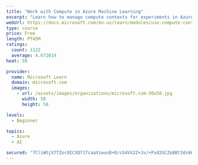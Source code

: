 ```yaml
---
title: "Work with Compute in Azure Machine Learning"
excerpt: "Learn how to manage compute contexts for experiments in Azure Machine Learning."
webUrl: https://docs.microsoft.com/en-us/learn/modules/use-compute-contexts-in-aml/
type: course
price: Free
length: PT45M
ratings:
  count: 1122
  average: 4.672014
heat: 50

provider:
  name: Microsoft Learn
  domain: microsoft.com
  images:
    - url: /assets/images/organizations/microsoft.com-50x50.jpg
      width: 50
      height: 50

levels:
  - Beginner

topics:
  - Azure
  - AI

secured: "7CliWGjX7TZoc9ICXQ7J7caaViwusB+8/cG4VX2Z+Jv/+Pxd2GCZo8Bt3ds6KK7EpW7ScE1KMTg1BDRQQcI7qTu3N8+K42oSKIjDx5MFbIhpOhJEGQLQxg7avDKGNCUJv2L9oFOajTYFcS+oJjTBN8sAG8oBuTT1Sz4jNc5QLcrGimfV3c0cMRzMDPwISLXspTdy6dB2pMcvGHtlfE+hTSriZdnisg+dr7Ir8dYaSz4dU73n2glD21cZHAAULjg+ifdmMUcp1o3FqKiPpE/7suN01/HLIL9cPkFgSYkpwakRR1CdfDl1NjgY4qrEp9/DArHd3EVGYYyQ/Swc0XQKVC9F/uVCBiEEHrKhmaZVNnrYlfP6bjI+pxBoqPUXrMndHOrZUJgLlA+cNB35syCG9rPX0xeHKKnb5pYizyXcU9E=;oQZ5Zz7TTw9jMLEWMNuxSw=="
---
```



